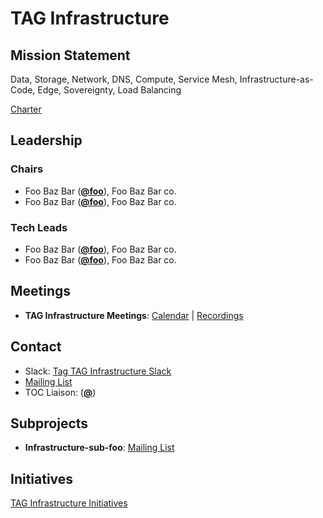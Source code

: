 # TAG Infrastructure

## Mission Statement
Data, Storage, Network, DNS, Compute, Service Mesh, Infrastructure-as-Code, Edge, Sovereignty, Load Balancing


[Charter](./charter.md)

## Leadership
### Chairs
- Foo Baz Bar (**[@foo](https://github.com/foo)**), Foo Baz Bar co.
- Foo Baz Bar (**[@foo](https://github.com/foo)**), Foo Baz Bar co.
### Tech Leads
- Foo Baz Bar (**[@foo](https://github.com/foo)**), Foo Baz Bar co.
- Foo Baz Bar (**[@foo](https://github.com/foo)**), Foo Baz Bar co.

## Meetings
- **TAG Infrastructure Meetings**: [Calendar](https://zoom-lfx.platform.linuxfoundation.org/meetings/tag-infrastructure?view=list) | [Recordings](https://www.youtube.com/@CNCFTAGInfrastructure)

## Contact
- Slack: [Tag TAG Infrastructure Slack](https://cloud-native.slack.com/archives/https://cloud-native.slack.com/archives/C08KBH3RA1K)
- [Mailing List](https://lists.cncf.io/g/cncf-tag-infrastructure)
- TOC Liaison:  (**[@](https://github.com/)**)

## Subprojects
- **Infrastructure-sub-foo**: [Mailing List](https://lists.cncf.io/g/cncf-tag-infrastructure)
## Initiatives
[TAG Infrastructure Initiatives](https://github.com/cncf/toc/labels/tag%2Finfrastructure-initiative)